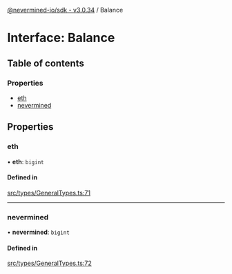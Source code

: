 [@nevermined-io/sdk - v3.0.34](../code-reference.md) / Balance

# Interface: Balance

## Table of contents

### Properties

- [eth](Balance.md#eth)
- [nevermined](Balance.md#nevermined)

## Properties

### eth

• **eth**: `bigint`

#### Defined in

[src/types/GeneralTypes.ts:71](https://github.com/nevermined-io/sdk-js/blob/839427fa63429fae29c0c8e30540bd2ad8e19f29/src/types/GeneralTypes.ts#L71)

---

### nevermined

• **nevermined**: `bigint`

#### Defined in

[src/types/GeneralTypes.ts:72](https://github.com/nevermined-io/sdk-js/blob/839427fa63429fae29c0c8e30540bd2ad8e19f29/src/types/GeneralTypes.ts#L72)
